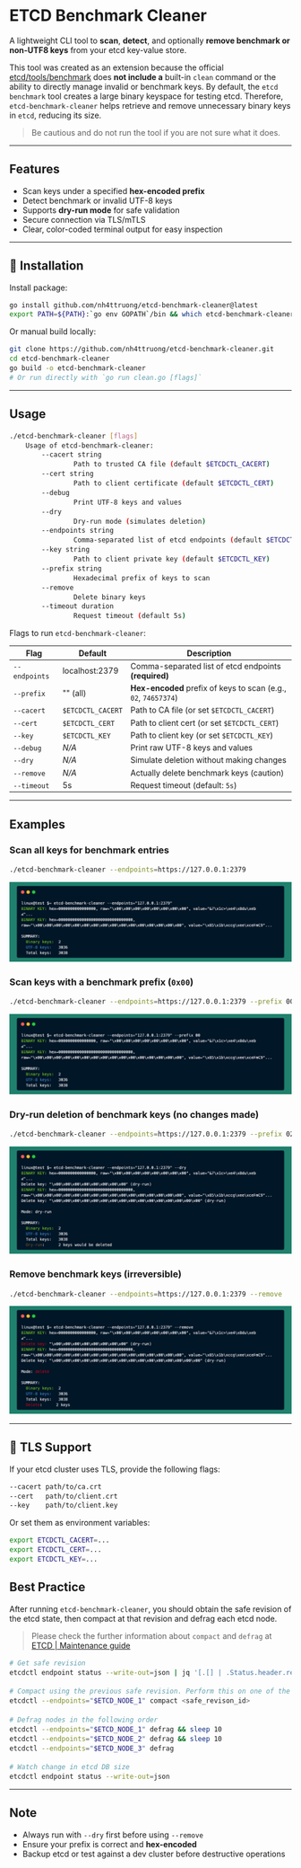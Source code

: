 # ETCD Benchmark Cleaner

A lightweight CLI tool to **scan**, **detect**, and optionally **remove benchmark or non-UTF8 keys** from your etcd key-value store.

This tool was created as an extension because the official [etcd/tools/benchmark](https://github.com/etcd-io/etcd/blob/main/tools/benchmark/README.md) does **not include a** built-in `clean` command or the ability to directly manage invalid or benchmark keys. By default, the `etcd benchmark` tool creates a large binary keyspace for testing etcd. Therefore, `etcd-benchmark-cleaner` helps retrieve and remove unnecessary binary keys in `etcd`, reducing its size.

> Be cautious and do not run the tool if you are not sure what it does.

---

## Features

- Scan keys under a specified **hex-encoded prefix**
- Detect benchmark or invalid UTF-8 keys
- Supports **dry-run mode** for safe validation
- Secure connection via TLS/mTLS
- Clear, color-coded terminal output for easy inspection

---

## 🔧 Installation

Install package:

```bash
go install github.com/nh4ttruong/etcd-benchmark-cleaner@latest
export PATH=${PATH}:`go env GOPATH`/bin && which etcd-benchmark-cleaner
```

Or manual build locally:

```bash
git clone https://github.com/nh4ttruong/etcd-benchmark-cleaner.git
cd etcd-benchmark-cleaner
go build -o etcd-benchmark-cleaner
# Or run directly with `go run clean.go [flags]`
```

---

## Usage

```bash
./etcd-benchmark-cleaner [flags]
    Usage of etcd-benchmark-cleaner:
        --cacert string
                Path to trusted CA file (default $ETCDCTL_CACERT)
        --cert string
                Path to client certificate (default $ETCDCTL_CERT)
        --debug
                Print UTF-8 keys and values
        --dry
                Dry-run mode (simulates deletion)
        --endpoints string
                Comma-separated list of etcd endpoints (default $ETCDCTL_ENDPOINTS)
        --key string
                Path to client private key (default $ETCDCTL_KEY)
        --prefix string
                Hexadecimal prefix of keys to scan
        --remove
                Delete binary keys
        --timeout duration
                Request timeout (default 5s)
```

Flags to run `etcd-benchmark-cleaner`:

| Flag          | Default           | Description                                                     |
| ------------- | ----------------- | --------------------------------------------------------------- |
| `--endpoints` | localhost:2379    | Comma-separated list of etcd endpoints **(required)**           |
| `--prefix`    | "" (all)          | **Hex-encoded** prefix of keys to scan (e.g., `02`, `74657374`) |
| `--cacert`    | `$ETCDCTL_CACERT` | Path to CA file (or set `$ETCDCTL_CACERT`)                      |
| `--cert`      | `$ETCDCTL_CERT`   | Path to client cert (or set `$ETCDCTL_CERT`)                    |
| `--key`       | `$ETCDCTL_KEY`    | Path to client key (or set `$ETCDCTL_KEY`)                      |
| `--debug`     | _N/A_             | Print raw UTF-8 keys and values                                 |
| `--dry`       | _N/A_             | Simulate deletion without making changes                        |
| `--remove`    | _N/A_             | Actually delete benchmark keys (caution)                        |
| `--timeout`   | 5s                | Request timeout (default: `5s`)                                 |

---

## Examples

### Scan all keys for benchmark entries

```bash
./etcd-benchmark-cleaner --endpoints=https://127.0.0.1:2379
```

![Run](image/run.png)

### Scan keys with a benchmark prefix (`0x00`)

```bash
./etcd-benchmark-cleaner --endpoints=https://127.0.0.1:2379 --prefix 00
```

![Prefix](image/prefix.png)
### Dry-run deletion of benchmark keys (no changes made)

```bash
./etcd-benchmark-cleaner --endpoints=https://127.0.0.1:2379 --prefix 02 --dry
```

![Dry run](image/dryrun.png)

### Remove benchmark keys (irreversible)

```bash
./etcd-benchmark-cleaner --endpoints=https://127.0.0.1:2379 --remove
```

![Run](image/remove.png)

---

## 🔐 TLS Support

If your etcd cluster uses TLS, provide the following flags:

```bash
--cacert path/to/ca.crt
--cert   path/to/client.crt
--key    path/to/client.key
```

Or set them as environment variables:

```bash
export ETCDCTL_CACERT=...
export ETCDCTL_CERT=...
export ETCDCTL_KEY=...
```
## Best Practice

After running `etcd-benchmark-cleaner`, you should obtain the safe revision of the etcd state, then compact at that revision and defrag each etcd node.

> Please check the further information about `compact` and `defrag` at [ETCD | Maintenance guide](https://etcd.io/docs/v3.6/op-guide/maintenance/)

```bash
# Get safe revision
etcdctl endpoint status --write-out=json | jq '[.[] | .Status.header.revision]'

# Compact using the previous safe revision. Perform this on one of the three etcd nodes.
etcdctl --endpoints="$ETCD_NODE_1" compact <safe_revison_id>

# Defrag nodes in the following order
etcdctl --endpoints="$ETCD_NODE_1" defrag && sleep 10
etcdctl --endpoints="$ETCD_NODE_2" defrag && sleep 10
etcdctl --endpoints="$ETCD_NODE_3" defrag

# Watch change in etcd DB size
etcdctl endpoint status --write-out=json
```

---

## Note

- Always run with `--dry` first before using `--remove`
- Ensure your prefix is correct and **hex-encoded**
- Backup etcd or test against a dev cluster before destructive operations
